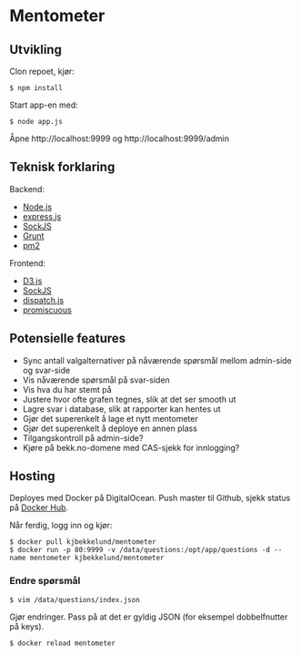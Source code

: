 Mentometer
==========

Utvikling
---------

Clon repoet, kjør:

```
$ npm install
```

Start app-en med:

```
$ node app.js
```

Åpne http://localhost:9999 og http://localhost:9999/admin

Teknisk forklaring
------------------

Backend:

- [Node.js](http://nodejs.org/)
- [express.js](http://expressjs.com/)
- [SockJS](https://github.com/sockjs)
- [Grunt](http://gruntjs.com/)
- [pm2](https://github.com/Unitech/pm2)

Frontend:

- [D3.js](http://d3js.org/)
- [SockJS](https://github.com/sockjs)
- [dispatch.js](https://github.com/olav/dispatch.js)
- [promiscuous](https://github.com/RubenVerborgh/promiscuous)

Potensielle features
--------------------

- Sync antall valgalternativer på nåværende spørsmål mellom admin-side og svar-side
- Vis nåværende spørsmål på svar-siden
- Vis hva du har stemt på
- Justere hvor ofte grafen tegnes, slik at det ser smooth ut
- Lagre svar i database, slik at rapporter kan hentes ut
- Gjør det superenkelt å lage et nytt mentometer
- Gjør det superenkelt å deploye en annen plass
- Tilgangskontroll på admin-side?
- Kjøre på bekk.no-domene med CAS-sjekk for innlogging?

Hosting
-------

Deployes med Docker på DigitalOcean. Push master til Github, sjekk status på
[Docker Hub](https://registry.hub.docker.com/u/kjbekkelund/mentometer).

Når ferdig, logg inn og kjør:

```
$ docker pull kjbekkelund/mentometer
$ docker run -p 80:9999 -v /data/questions:/opt/app/questions -d --name mentometer kjbekkelund/mentometer
```

### Endre spørsmål

```
$ vim /data/questions/index.json
```

Gjør endringer. Pass på at det er gyldig JSON (for eksempel
dobbelfnutter på keys).

```
$ docker reload mentometer
```

